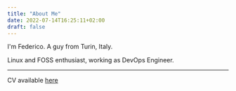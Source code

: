 ```yaml
---
title: "About Me"
date: 2022-07-14T16:25:11+02:00
draft: false
---
```


I'm Federico. A guy from Turin, Italy. 

Linux and FOSS enthusiast, working as DevOps Engineer.

---

CV available [here](/cv.pdf)
